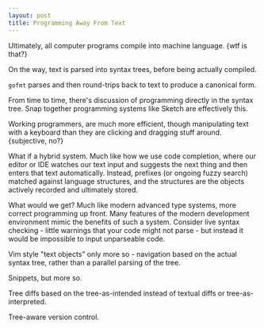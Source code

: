 ```yaml
---
layout: post
title: Programming Away From Text
---
```


Ultimately,
all computer programs compile into machine language.
{wtf is that?}

On the way,
text is parsed into syntax trees,
before being actually compiled.

`gofmt` parses and
then round-trips back to text
to produce a canonical form.

From time to time,
there's discussion of programming directly
in the syntax tree.
Snap together programming systems
like Sketch
are effectively this.

Working programmers,
are much more efficient,
though manipulating text with a keyboard
than they are clicking and dragging stuff around.
{subjective, no?}

What if
a hybrid system.
Much like how we use code completion,
where our editor or IDE watches our text input and
suggests the next thing and then enters that text automatically.
Instead,
prefixes (or ongoing fuzzy search)
matched against language structures,
and the structures are the objects actively recorded
and ultimately stored.

What would we get?
Much like modern advanced type systems,
more correct programming up front.
Many features of the modern development environment
mimic the benefits of such a system.
Consider live syntax checking -
little warnings that your code might not parse -
but instead it would be impossible to input unparseable code.

Vim style "text objects" only more so -
navigation based on the actual syntax tree,
rather than a parallel parsing of the tree.

Snippets, but more so.

Tree diffs based on the tree-as-intended
instead of
textual diffs or
tree-as-interpreted.

Tree-aware version control.
